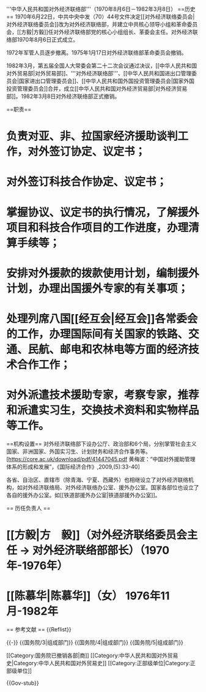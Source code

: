 '''中华人民共和国对外经济联络部'''（1970年8月6日－1982年3月8日）
==历史==
1970年6月22日，中共中央中发（70）44号文件决定[[对外经济联络委员会|对外经济联络委员会]]改为对外经济联络部，并建立中共核心领导小组和革命委员会，[[方毅|方毅]]任对外经济联络部党的核心小组组长、革委会主任。对外经济联络部1970年8月6日正式成立。

1972年军管人员逐步撤离。1975年1月17日对外经济联络部革命委员会撤销。

1982年3月，第五届全国人大常委会第二十二次会议通过决议，[[中华人民共和国对外贸易部|对外贸易部]]、'''对外经济联络部'''、[[中华人民共和国进出口管理委员会|国家进出口管理委员会]]、[[中华人民共和国外国投资管理委员会|国家外国投资管理委员会]]合并，成立[[中华人民共和国对外经济贸易部|对外经济贸易部]]。1982年3月8日对外经济联络部正式撤销。

==职责==
# 负责对亚、非、拉国家经济援助谈判工作，对外签订协定、议定书；
# 对外签订科技合作协定、议定书；
# 掌握协议、议定书的执行情况，了解援外项目和科技合作项目的工作进度，办理清算手续等；
# 安排对外援款的拨款使用计划，编制援外计划，办理出国援外专家的有关事项；
# 处理列席八国[[经互会|经互会]]各常委会的工作，办理国际间有关国家的铁路、交通、民航、邮电和农林电等方面的经济技术合作工作；
# 对外派遣技术援助专家，考察专家，推荐和派遣实习生，交换技术资料和实物样品等工作。
==机构设置==
对外经济联络部下设办公厅、政治部和6个局，分别掌管社会主义国家、非洲国家、外国实习生、计划财务和经济合作事务等。<ref>[https://core.ac.uk/download/pdf/41447045.pdf 黄梅波：“中国对外援助管理体系的形成和发展”，《国际经济合作》,2009,(5):33-40]</ref>

各省、自治区、直辖市（除青海、宁夏、西藏外）也相继设立了对外经济联络机构，如对外经济联络局、对外经济联络办公室、援外办公室。国家各部位也设立了各自的援外办公室。如[[铁道部援外办公室|铁道部援外办公室]]。

== 历任负责人 ==
# [[方毅|方　毅]]（对外经济联络委员会主任 → 对外经济联络部部长）（1970年-1976年）
# [[陈慕华|陈慕华]]（女） 1976年11月-1982年

== 参考文献 ==
{{Reflist}}

{{-}}
{{国务院/3|组成部门}}
{{国务院/4|组成部门}}
{{国务院/5|组成部门}}

[[Category:国务院已撤销各部|商]]
[[Category:中华人民共和国对外贸易史|Category:中华人民共和国对外贸易史]]
[[Category:正部级单位|Category:正部级单位]]

{{Gov-stub}}